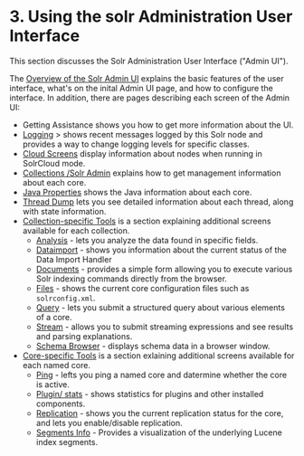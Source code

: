 # 3. Using the solr Administration User Interface

This section discusses the Solr Administration User Interface ("Admin UI").

The [Overview of the Solr Admin UI]() explains the basic features of the user interface, what's on the inital Admin UI page, and how to configure the interface. In addition, there are pages describing each screen of the Admin UI:

* Getting Assistance shows you how to get more information about the UI.
* [Logging]() > shows recent messages logged by this Solr node and provides a way to change logging levels for specific classes.
* [Cloud Screens]() display information about nodes when running in SolrCloud mode.
* [Collections /Solr Admin]() explains how to get management information about each core.
* [Java Properties]() shows the Java information about each core.
* [Thread Dump]() lets you see detailed information about each thread, along with state information. 
* [Collection-specific Tools]() is a section explaining additional screens available for each collection.
    * [Analysis]() - lets you analyze the data found in specific fields.
    * [Dataimport]() - shows you information about the current status of the Data Import Handler
    * [Documents]() - provides a simple form allowing you to execute various Solr indexing commands directly from the browser.
    * [Files]() - shows the current core configuration files such as `solrconfig.xml`.
    * [Query]() - lets you submit a structured query about various elements of a core.
    * [Stream]() - allows you to submit streaming expressions and see results and parsing explanations.
    * [Schema Browser]() - displays schema data in a browser window.
* [Core-specific Tools]() is a section exlaining additional screens available for each named core.
    * [Ping]() - lefts you ping a named core and datermine whether the core is active.
    * [Plugin/ stats]() - shows statistics for plugins and other installed components.
    * [Replication]() - shows you the current replication status for the core, and lets you enable/disable replication.
    * [Segments Info]() - Provides a visualization of the underlying Lucene index segments.
